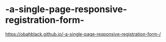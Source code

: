 # -a-single-page-responsive-registration-form-


https://obahblack.github.io/-a-single-page-responsive-registration-form-/
